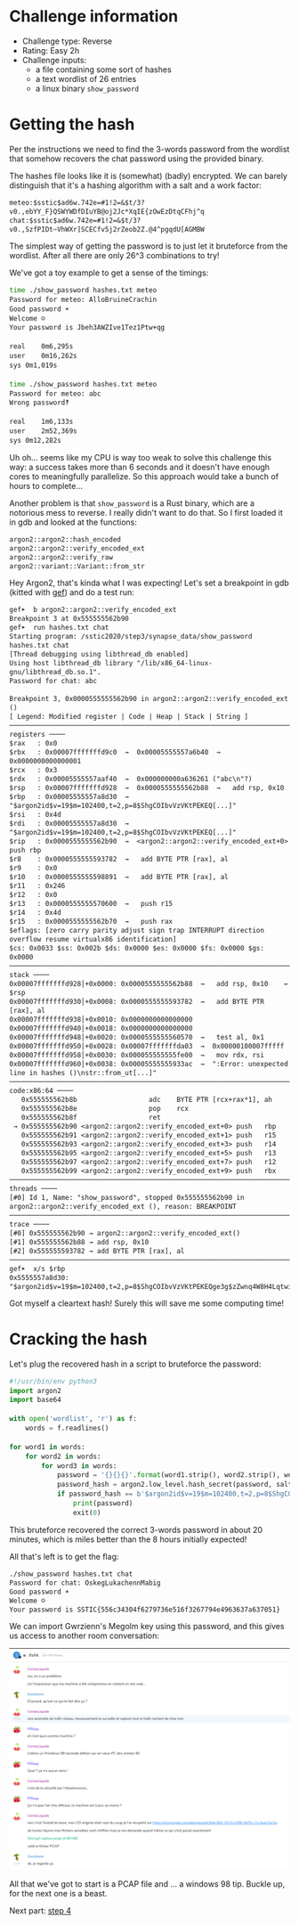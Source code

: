 Challenge information
=====================

* Challenge type: Reverse
* Rating: Easy    2h
* Challenge inputs:
    * a file containing some sort of hashes
    * a text wordlist of 26 entries
    * a linux binary ```show_password```


Getting the hash
================

Per the instructions we need to find the 3-words password from the wordlist that somehow recovers the chat password using the provided binary.

The hashes file looks like it is (somewhat) (badly) encrypted. We can barely distinguish that it's a hashing algorithm with a salt and a work factor:
```
meteo:$sstic$ad6w.742e=#1!2=&$t/3?v0.,ebYY_F}QSWYWDfDIuYB@oj2Jc*XqIE{zOwEzDtqCFhj^q
chat:$sstic$ad6w.742e=#1!2=&$t/3?v0.,SzfPIDt~VhWXr]SCECfv5j2rZeob2Z.@4^pgqdU[AGMBW
```

The simplest way of getting the password is to just let it bruteforce from the wordlist. After all there are only 26^3 combinations to try!

We've got a toy example to get a sense of the timings:
```bash
time ./show_password hashes.txt meteo
Password for meteo: AlloBruineCrachin
Good password ☀
Welcome ☺
Your password is Jbeh3AWZIve1Tez1Ptw+qg

real	0m6,295s
user	0m16,262s
sys	0m1,019s

time ./show_password hashes.txt meteo
Password for meteo: abc
Wrong password‽

real	1m6,133s
user	2m52,369s
sys	0m12,282s
```

Uh oh... seems like my CPU is way too weak to solve this challenge this way: a success takes more than 6 seconds and it doesn't have enough cores to meaningfully parallelize. So this approach would take a bunch of hours to complete...

Another problem is that ```show_password``` is a Rust binary, which are a notorious mess to reverse. I really didn't want to do that. So I first loaded it in gdb and looked at the functions:
```
argon2::argon2::hash_encoded
argon2::argon2::verify_encoded_ext
argon2::argon2::verify_raw
argon2::variant::Variant::from_str
```

Hey Argon2, that's kinda what I was expecting! Let's set a breakpoint in gdb (kitted with [gef](https://github.com/hugsy/gef)) and do a test run:
```
gef➤  b argon2::argon2::verify_encoded_ext
Breakpoint 3 at 0x555555562b90
gef➤  run hashes.txt chat
Starting program: /sstic2020/step3/synapse_data/show_password hashes.txt chat
[Thread debugging using libthread_db enabled]
Using host libthread_db library "/lib/x86_64-linux-gnu/libthread_db.so.1".
Password for chat: abc

Breakpoint 3, 0x0000555555562b90 in argon2::argon2::verify_encoded_ext ()
[ Legend: Modified register | Code | Heap | Stack | String ]
────────────────────────────────────────────────────────────────────────────────────────────────────────────────────────────────────────────────────────────────────────────────────────────── registers ────
$rax   : 0x0               
$rbx   : 0x00007fffffffd9c0  →  0x00005555557a6b40  →  0x0000000000000001
$rcx   : 0x3               
$rdx   : 0x00005555557aaf40  →  0x000000000a636261 ("abc\n"?)
$rsp   : 0x00007fffffffd928  →  0x0000555555562b88  →   add rsp, 0x10
$rbp   : 0x00005555557a8d30  →  "$argon2id$v=19$m=102400,t=2,p=8$ShgCOIbvVzVKtPEKEQ[...]"
$rsi   : 0x4d              
$rdi   : 0x00005555557a8d30  →  "$argon2id$v=19$m=102400,t=2,p=8$ShgCOIbvVzVKtPEKEQ[...]"
$rip   : 0x0000555555562b90  →  <argon2::argon2::verify_encoded_ext+0> push rbp
$r8    : 0x0000555555593782  →   add BYTE PTR [rax], al
$r9    : 0x0               
$r10   : 0x0000555555598891  →   add BYTE PTR [rax], al
$r11   : 0x246             
$r12   : 0x0               
$r13   : 0x0000555555570600  →   push r15
$r14   : 0x4d              
$r15   : 0x0000555555562b70  →   push rax
$eflags: [zero carry parity adjust sign trap INTERRUPT direction overflow resume virtualx86 identification]
$cs: 0x0033 $ss: 0x002b $ds: 0x0000 $es: 0x0000 $fs: 0x0000 $gs: 0x0000 
────────────────────────────────────────────────────────────────────────────────────────────────────────────────────────────────────────────────────────────────────────────────────────────────── stack ────
0x00007fffffffd928│+0x0000: 0x0000555555562b88  →   add rsp, 0x10	 ← $rsp
0x00007fffffffd930│+0x0008: 0x0000555555593782  →   add BYTE PTR [rax], al
0x00007fffffffd938│+0x0010: 0x0000000000000000
0x00007fffffffd940│+0x0018: 0x0000000000000000
0x00007fffffffd948│+0x0020: 0x0000555555560570  →   test al, 0x1
0x00007fffffffd950│+0x0028: 0x00007fffffffda03  →  0x00000100007fffff
0x00007fffffffd958│+0x0030: 0x000055555555fe00  →   mov rdx, rsi
0x00007fffffffd960│+0x0038: 0x00005555555933ac  →  ":Error: unexpected line in hashes ()\nstr::from_ut[...]"
──────────────────────────────────────────────────────────────────────────────────────────────────────────────────────────────────────────────────────────────────────────────────────────── code:x86:64 ────
   0x555555562b8b                  adc    BYTE PTR [rcx+rax*1], ah
   0x555555562b8e                  pop    rcx
   0x555555562b8f                  ret    
 → 0x555555562b90 <argon2::argon2::verify_encoded_ext+0> push   rbp
   0x555555562b91 <argon2::argon2::verify_encoded_ext+1> push   r15
   0x555555562b93 <argon2::argon2::verify_encoded_ext+3> push   r14
   0x555555562b95 <argon2::argon2::verify_encoded_ext+5> push   r13
   0x555555562b97 <argon2::argon2::verify_encoded_ext+7> push   r12
   0x555555562b99 <argon2::argon2::verify_encoded_ext+9> push   rbx
──────────────────────────────────────────────────────────────────────────────────────────────────────────────────────────────────────────────────────────────────────────────────────────────── threads ────
[#0] Id 1, Name: "show_password", stopped 0x555555562b90 in argon2::argon2::verify_encoded_ext (), reason: BREAKPOINT
────────────────────────────────────────────────────────────────────────────────────────────────────────────────────────────────────────────────────────────────────────────────────────────────── trace ────
[#0] 0x555555562b90 → argon2::argon2::verify_encoded_ext()
[#1] 0x555555562b88 → add rsp, 0x10
[#2] 0x555555593782 → add BYTE PTR [rax], al
─────────────────────────────────────────────────────────────────────────────────────────────────────────────────────────────────────────────────────────────────────────────────────────────────────────────
gef➤  x/s $rbp
0x5555557a8d30:	"$argon2id$v=19$m=102400,t=2,p=8$ShgCOIbvVzVKtPEKEQge3g$zZwnq4W8H4LqtwiCSAULQQ"
```

Got myself a cleartext hash! Surely this will save me some computing time!

Cracking the hash
=================

Let's plug the recovered hash in a script to bruteforce the password:
```python
#!/usr/bin/env python3
import argon2
import base64

with open('wordlist', 'r') as f:
    words = f.readlines()

for word1 in words:
    for word2 in words:
        for word3 in words:
            password = '{}{}{}'.format(word1.strip(), word2.strip(), word3.strip()).encode('utf-8')
            password_hash = argon2.low_level.hash_secret(password, salt=base64.b64decode('ShgCOIbvVzVKtPEKEQge3g=='), time_cost=2, memory_cost=102400, parallelism=8, hash_len=16, type=argon2.low_level.Type.ID, version=19)
            if password_hash == b'$argon2id$v=19$m=102400,t=2,p=8$ShgCOIbvVzVKtPEKEQge3g$zZwnq4W8H4LqtwiCSAULQQ':
                print(password)
                exit(0)
```

This bruteforce recovered the correct 3-words password in about 20 minutes, which is miles better than the 8 hours initially expected!

All that's left is to get the flag:
```
./show_password hashes.txt chat
Password for chat: OskegLukachennMabig
Good password ☀
Welcome ☺
Your password is SSTIC{556c34304f6279736e516f3267794e4963637a637051}
```

We can import Gwrzienn's Megolm key using this password, and this gives us access to another room conversation:

![a](./step3_svh_room.png)

All that we've got to start is a PCAP file and ... a windows 98 tip. Buckle up, for the next one is a beast.

Next part: [step 4](./step4)
